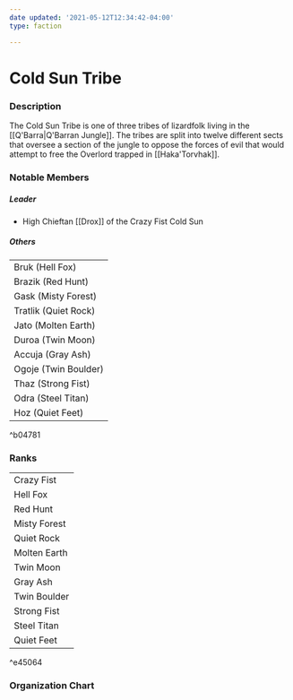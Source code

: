 ```yaml
---
date updated: '2021-05-12T12:34:42-04:00'
type: faction

---
```


# Cold Sun Tribe

### Description

The Cold Sun Tribe is one of three tribes of lizardfolk living in the [[Q'Barra|Q'Barran Jungle]]. The tribes are split into twelve different sects that oversee a section of the jungle to oppose the forces of evil that would attempt to free the Overlord trapped in [[Haka'Torvhak]].

### Notable Members

##### Leader

- High Chieftan [[Drox]] of the Crazy Fist Cold Sun

##### Others

|                      |
| -------------------- |
| Bruk (Hell Fox)      |
| Brazik (Red Hunt)    |
| Gask (Misty Forest)  |
| Tratlik (Quiet Rock) |
| Jato (Molten Earth)  |
| Duroa (Twin Moon)    |
| Accuja (Gray Ash)    |
| Ogoje (Twin Boulder) |
| Thaz (Strong Fist)   |
| Odra (Steel Titan)   |
| Hoz (Quiet Feet)     |

^b04781

###

### Ranks

|              |
| ------------ |
| Crazy Fist   |
| Hell Fox     |
| Red Hunt     |
| Misty Forest |
| Quiet Rock   |
| Molten Earth |
| Twin Moon    |
| Gray Ash     |
| Twin Boulder |
| Strong Fist  |
| Steel Titan  |
| Quiet Feet   |

^e45064

### Organization Chart
